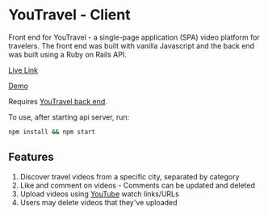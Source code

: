 # YouTravel - Client

Front end for YouTravel - a single-page application (SPA) video platform for travelers. The front end was built with vanilla Javascript and the back end was built using a Ruby on Rails API.

[Live Link](https://youtravel.netlify.app/) 

[Demo](https://www.loom.com/share/7fd0bb35571a4eb8bfdef9d2c4ea1c3e)

Requires [YouTravel back end](https://github.com/jeffreyc86/youtravel-backend).

To use, after starting api server, run:
```bash
npm install && npm start
```

## Features

1. Discover travel videos from a specific city, separated by category
2. Like and comment on videos - Comments can be updated and deleted
3. Upload videos using [YouTube](https://www.youtube.com/) watch links/URLs
4. Users may delete videos that they've uploaded